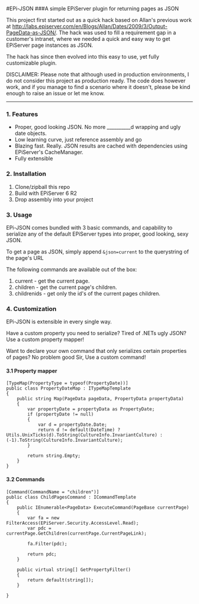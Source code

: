 #EPi-JSON
###A simple EPiServer plugin for returning pages as JSON

This project first started out as a quick hack based on Allan's previous work at 
http://labs.episerver.com/en/Blogs/Allan/Dates/2009/3/Output-PageData-as-JSON/.
The hack was used to fill a requirement gap in a customer's intranet, where we needed a 
quick and easy way to get EPiServer page instances as JSON.

The hack has since then evolved into this easy to use, yet fully customizable plugin.

DISCLAIMER:
Please note that although used in production environments, I do not consider this project as production ready. 
The code does however work, and if you manage to find a scenario where it doesn't, please be kind enough to 
raise an issue or let me know. 

***
### 1. Features

* Proper, good looking JSON. No more __________d wrapping and ugly date objects.
* Low learning curve, just reference assembly and go
* Blazing fast. Really. JSON results are cached with dependencies using EPiServer's CacheManager.
* Fully extensible

### 2. Installation

1. Clone/zipball this repo
2. Build with EPiServer 6 R2 
3. Drop assembly into your project

### 3. Usage

EPi-JSON comes bundled with 3 basic commands, and capability to serialize any of the default 
EPiServer types into proper, good looking, sexy JSON.

To get a page as JSON, simply append ```&json=current``` to the querystring of the page's URL

The following commands are available out of the box:

1. current - get the current page.
2. children - get the current page's children.
3. childrenids - get only the id's of the current pages children.


### 4. Customization

EPi-JSON is extensible in every single way. 

Have a custom property you need to serialize? Tired of .NETs ugly JSON? 
Use a custom property mapper!

Want to declare your own command that only serializes certain properties 
of pages? 
No problem good Sir, Use a custom command!

#### 3.1 Property mapper

    [TypeMap(PropertyType = typeof(PropertyDate))]
    public class PropertyDateMap : ITypeMapTemplate
    {
        public string Map(PageData pageData, PropertyData propertyData)
        {
            var propertyDate = propertyData as PropertyDate;
            if (propertyDate != null)
            {
                var d = propertyDate.Date;
                return d != default(DateTime) ? Utils.UnixTicks(d).ToString(CultureInfo.InvariantCulture) : (-1).ToString(CultureInfo.InvariantCulture);
            }

            return string.Empty;
        }
    }

#### 3.2 Commands

    [Command(CommandName = "children")]
    public class ChildPagesCommand : ICommandTemplate
    {
        public IEnumerable<PageData> ExecuteCommand(PageBase currentPage)
        {
            var fa = new FilterAccess(EPiServer.Security.AccessLevel.Read);
            var pdc = currentPage.GetChildren(currentPage.CurrentPageLink);

            fa.Filter(pdc);

            return pdc;
        }

        public virtual string[] GetPropertyFilter()
        {
            return default(string[]);
        }

    }


